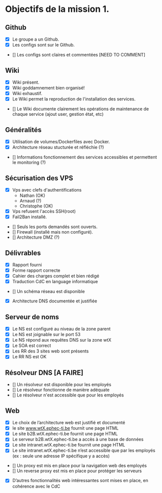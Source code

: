 # Objectifs de la mission 1. 
## Github
- [x] Le groupe a un Github. 
- [x] Les configs sont sur le Github. 
- [] Les configs sont claires et commentées [NEED TO COMMENT]
## Wiki 
- [x] Wiki présent.
- [x] Wiki goddamnement bien organisé!
- [x] Wiki exhaustif. 
- [x] Le Wiki permet la reproduction de l'installation des services.
- [] Le Wiki documente clairement les opérations de maintenance de chaque service (ajout user, gestion état, etc)
## Généralités 
- [x] Utilisation de volumes/Dockerfiles avec Docker. 
- [x] Architecture réseau stucturée et réfléchie (?)
- [] Informations fonctionnement des services accessibles et permettent le monitoring (?)
## Sécurisation des VPS 
- [x] Vps avec clefs d'authentifications
    * Nathan (OK)
    * Arnaud (?)
    * Christophe (OK)
- [x] Vps refusent l'accès SSH(root)
- [x] Fail2Ban installé. 
- [] Seuls les ports demandés sont ouverts. 
- [] Firewall (installé mais non configuré). 
- [] Architecture DMZ (?)
## Délivrables 
- [x] Rapport fourni 
- [x] Forme rapport correcte 
- [x] Cahier des charges complet et bien rédigé
- [x] Traduction CdC en language informatique
- [] Un schéma réseau est disponible
- [x] Architecture DNS documentée et justifiée
## Serveur de noms
- [x] Le NS est configuré au niveau de la zone parent
- [x] Le NS est joignable sur le port 53
- [x] Le NS répond aux requêtes DNS sur la zone wtX
- [x] Le SOA est correct
- [x] Les RR des 3 sites web sont présents
- [x] Le RR NS est OK
## Résolveur DNS **[A FAIRE]**
- [] Un résolveur est disponible pour les employés
- [] Le résolveur fonctionne de manière adéquate
- [] Le résolveur n'est accessible que pour les employés
## Web 
- [x] Le choix de l’architecture web est justifié et documenté
- [x] le site www.wtX.ephec-ti.be fournit une page HTML
- [x] Le site b2B.wtX.ephec-ti.be fournit une page HTML
- [x] Le serveur b2B.wtX.ephec-ti.be a accès à une base de données
- [x] Le site intranet.wtX.ephec-ti.be fournit une page HTML
- [x] Le site intranet.wtX.ephec-ti.be n’est accessible que par les employés (ex : seule une adresse IP spécifique y a accès)
- [] Un proxy est mis en place pour la navigation web des employés
- [] Un reverse proxy est mis en place pour protéger les serveurs
- [x] D’autres fonctionnalités web intéressantes sont mises en place, en cohérence avec le CdC

